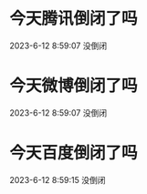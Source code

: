 # 今天腾讯倒闭了吗

2023-6-12 8:59:07 没倒闭

# 今天微博倒闭了吗

2023-6-12 8:59:07 没倒闭

# 今天百度倒闭了吗

2023-6-12 8:59:15 没倒闭

